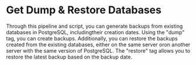 # Get Dump & Restore Databases
Through this pipeline and script, you can generate backups from existing databases in PostgreSQL, includingtheir creation dates. Using the "dump" tag, you can create backups.
Additionally, you can restore the backups created from the existing databases, either on the same server oron another server with the same version of PostgreSQL.
The "restore" tag allows you to restore the latest backup based on the backup date.
